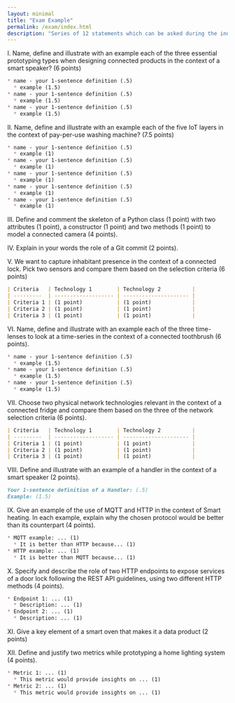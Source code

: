 ```yaml
---
layout: minimal
title: "Exam Example"
permalink: /exam/index.html
description: "Series of 12 statements which can be asked during the individual exam."
---
```



I. Name, define and illustrate with an example each of the three essential prototyping types when designing connected products in the context of a smart speaker? (6 points)

```md
* name - your 1-sentence definition (.5)
  * example (1.5)
* name - your 1-sentence definition (.5)
  * example (1.5)
* name - your 1-sentence definition (.5)
  * example (1.5)
```

II. Name, define and illustrate with an example each of the five IoT layers in the context of pay-per-use washing machine? (7.5 points)

```md
* name - your 1-sentence definition (.5)
  * example (1)
* name - your 1-sentence definition (.5)
  * example (1)
* name - your 1-sentence definition (.5)
  * example (1)
* name - your 1-sentence definition (.5)
  * example (1)
* name - your 1-sentence definition (.5)
  * example (1)
```

III. Define and comment the skeleton of a Python class (1 point) with two attributes (1 point), a constructor (1 point) and two methods (1 point) to model a connected camera (4 points).

IV. Explain in your words the role of a Git commit (2 points).

V. We want to capture inhabitant presence in the context of a connected lock. Pick two sensors and compare them based on the selection criteria (6 points)

```md
| Criteria   | Technology 1        | Technology 2          |
| ---------  | ------------------- | --------------------- |
| Criteria 1 | (1 point)           | (1 point)             |
| Criteria 2 | (1 point)           | (1 point)             |
| Criteria 3 | (1 point)           | (1 point)             |
```

VI. Name, define and illustrate with an example each of the three time-lenses to look at a time-series in the context of a connected toothbrush (6 points).

```md
* name - your 1-sentence definition (.5)
  * example (1.5)
* name - your 1-sentence definition (.5)
  * example (1.5)
* name - your 1-sentence definition (.5)
  * example (1.5)
```

VII. Choose two physical network technologies relevant in the context of a connected fridge and compare them based on the three of the network selection criteria (6 points).

```md
| Criteria   | Technology 1        | Technology 2          |
| ---------  | ------------------- | --------------------- |
| Criteria 1 | (1 point)           | (1 point)             |
| Criteria 2 | (1 point)           | (1 point)             |
| Criteria 3 | (1 point)           | (1 point)             |
```

VIII. Define and illustrate with an example of a handler in the context of a smart speaker (2 points).

```md
Your 1-sentence definition of a Handler: (.5)
Example: (1.5)
```

IX. Give an example of the use of MQTT and HTTP in the context of Smart heating. In each example, explain why the chosen protocol would be better than its counterpart (4 points).

```md
* MQTT example: ... (1)
  * It is better than HTTP because... (1)
* HTTP example: ... (1)
  * It is better than MQTT because... (1)
```

X. Specify and describe the role of two HTTP endpoints to expose services of a door lock following the REST API guidelines, using two different HTTP methods (4 points).

```md
* Endpoint 1: ... (1)
  * Description: ... (1)
* Endpoint 2: ... (1)
  * Description: ... (1)
```

XI. Give a key element of a smart oven that makes it a data product (2 points)


XII. Define and justify two metrics while prototyping a home lighting system (4 points).

```md
* Metric 1: ... (1)
  * This metric would provide insights on ... (1)
* Metric 2: ... (1)
  * This metric would provide insights on ... (1)
```